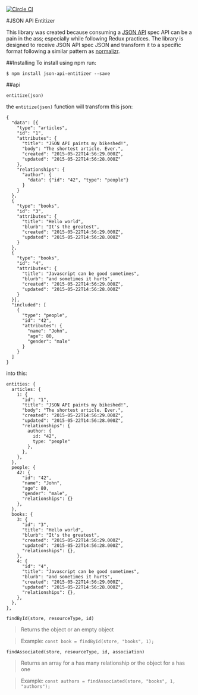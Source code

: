 [![Circle CI](https://circleci.com/gh/Speakeasy-Team/json-api-entitizer.svg?style=svg)](https://circleci.com/gh/Speakeasy-Team/json-api-entitizer)

#JSON API Entitizer

This library was created because consuming a [JSON API](http://jsonapi.org/)
spec API can be a pain in the ass; especially while following Redux practices.
The library is designed to receive JSON API spec JSON and transform it to a
specific format following a similar pattern as
[normalizr](https://github.com/Speakeasy-Team/entitizer).

##Installing
To install using npm run:

`$ npm install json-api-entitizer --save`

##api

`entitize(json)`

the `entitize(json)` function will transform this json:
```
{
  "data": [{
    "type": "articles",
    "id": "1",
    "attributes": {
      "title": "JSON API paints my bikeshed!",
      "body": "The shortest article. Ever.",
      "created": "2015-05-22T14:56:29.000Z",
      "updated": "2015-05-22T14:56:28.000Z"
    },
    "relationships": {
      "author": {
        "data": {"id": "42", "type": "people"}
      }
    }
  },
  {
    "type": "books",
    "id": "3",
    "attributes": {
      "title": "Hello world",
      "blurb": "It's the greatest",
      "created": "2015-05-22T14:56:29.000Z",
      "updated": "2015-05-22T14:56:28.000Z"
    }
  },
  {
    "type": "books",
    "id": "4",
    "attributes": {
      "title": "Javascript can be good sometimes",
      "blurb": "and sometimes it hurts",
      "created": "2015-05-22T14:56:29.000Z",
      "updated": "2015-05-22T14:56:28.000Z"
    }
  }],
  "included": [
    {
      "type": "people",
      "id": "42",
      "attributes": {
        "name": "John",
        "age": 80,
        "gender": "male"
      }
    }
  ]
}
```

into this:

```
entities: {
  articles: {
    1: {
      "id": "1",
      "title": "JSON API paints my bikeshed!",
      "body": "The shortest article. Ever.",
      "created": "2015-05-22T14:56:29.000Z",
      "updated": "2015-05-22T14:56:28.000Z",
      "relationships": {
        author: {
          id: "42",
          type: "people"
        },
      },
    },
  },
  people: {
    42: {
      "id": "42",
      "name": "John",
      "age": 80,
      "gender": "male",
      "relationships": {}
    },
  },
  books: {
    3: {
      "id": "3",
      "title": "Hello world",
      "blurb": "It's the greatest",
      "created": "2015-05-22T14:56:29.000Z",
      "updated": "2015-05-22T14:56:28.000Z",
      "relationships": {},
    },
    4: {
      "id": "4",
      "title": "Javascript can be good sometimes",
      "blurb": "and sometimes it hurts",
      "created": "2015-05-22T14:56:29.000Z",
      "updated": "2015-05-22T14:56:28.000Z",
      "relationships": {},
    },
  },
},
```

`findById(store, resourceType, id)`

> Returns the object or an empty object

> Example: `const book = findById(store, "books", 1);`

`findAssociated(store, resourceType, id, association)`

> Returns an array for a has many relationship or the object for a has one

> Example: `const authors = findAssociated(store, "books", 1, "authors");`
